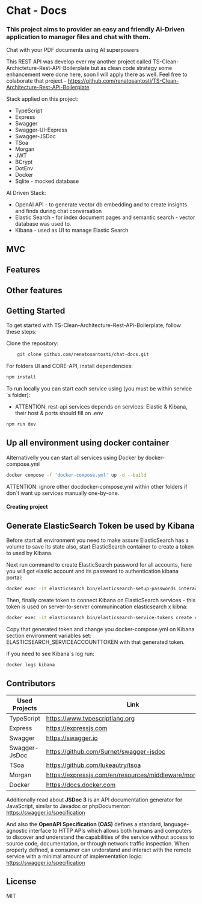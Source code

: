 # Chat - Docs
###  This project aims to provider an easy and friendly Ai-Driven application to manager files and chat with them.

Chat with your PDF documents using AI superpowers

This REST API was develop ever my another project called TS-Clean-Archicteture-Rest-API-Boilerplate but 
as clean code strategy some enhancement were done here, soon I will apply there as well. Feel free to colaborate that project -  https://github.com/renatosantosti/TS-Clean-Architecture-Rest-APi-Boilerplate

Stack applied on this project:
- TypeScript
- Express
- Swagger
- Swagger-UI-Express
- Swagger-JSDoc
- TSoa
- Morgan
- JWT
- BCrypt 
- DotEnv
- Docker
- Sqlite  - mocked database

AI Driven Stack:
 - OpenAI API - to generate vector db embedding and to create insights and finds during chat conversation
 - Elastic Search - for index document pages and semantic search - vector database was used to.
 - Kibana - used as UI to manage Elastic Search

## MVC 

## Features

## Other features


## Getting Started
To get started with TS-Clean-Architecture-Rest-APi-Boilerplate, follow these steps:

Clone the repository: 
```sh
    git clone github.com/renatosantosti/chat-docs.git
```
For folders UI and CORE-API, install dependencies: 
```sh 
npm install
```
To run locally you can start each service using (you must be within service´s folder): 
- ATTENTION: rest-api services depends on services: Elastic & Kibana, their host & ports should fill on .env
```sh 
npm run dev
```

## Up all environment using docker container

Alternativelly you can start all services using Docker by docker-compose.yml

```sh 
docker compose -f 'docker-compose.yml' up -d --build
```

ATTENTION: ignore other docdocker-compose.yml within other folders if don´t want up services manually one-by-one.
#### Creating project 

## Generate ElasticSearch Token be used by Kibana
Before start all environment you need to make assure ElasticSearch has a volume to save its state also, start ElasticSearch container to create a token to used by Kibana.

Next run command to create ElasticSearch password for all accounts, here you will got elastic account and its password to authentication kibana portal:
```sh
docker exec -it elasticsearch bin/elasticsearch-setup-passwords interactive
```

Then, finally create token to connect Kibana on ElasticSearch services  - this token is used on server-to-server communincation elasticsearch x kibna: 
```sh
docker exec -it elasticsearch bin/elasticsearch-service-tokens create elastic/kibana kibana-token
```
Copy that generated token and change you docker-compose.yml on Kibana section environment variables set: ELASTICSEARCH_SERVICEACCOUNTTOKEN with that generated token. 

if you need to see Kibana´s log run: 
```sh
docker logs kibana
```
## Contributors

| Used Projects | Link |
| ------ | ------ |
| TypeScript | https://www.typescriptlang.org |
| Express | https://expressjs.com |
| Swagger | https://swagger.io |
| Swagger-JsDoc | https://github.com/Surnet/swagger-jsdoc |
| TSoa | https://github.com/lukeautry/tsoa |
| Morgan | https://expressjs.com/en/resources/middleware/morgan.html|
| Docker | https://docs.docker.com |

Additionally read about **JSDoc 3** is an API documentation generator for JavaScript, similar to Javadoc or phpDocumentor: https://swagger.io/specification

And also the **OpenAPI Specification (OAS)** defines a standard, language-agnostic interface to HTTP APIs which allows both humans and computers to discover and understand the capabilities of the service without access to source code, documentation, or through network traffic inspection. When properly defined, a consumer can understand and interact with the remote service with a minimal amount of implementation logic: https://swagger.io/specification

## License
MIT
